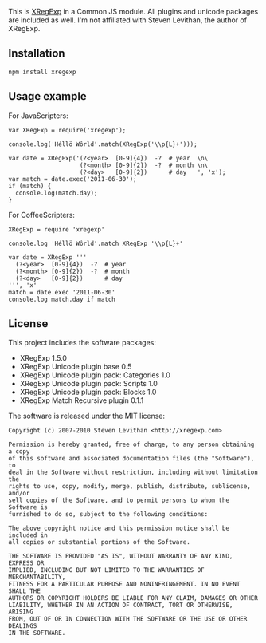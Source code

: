 
This is [XRegExp](http://xregexp.com) in a Common JS module. All plugins and
unicode packages are included as well. I'm not affiliated with Steven Levithan,
the author of XRegExp.


Installation
------------

    npm install xregexp


Usage example
-------------

For JavaScripters:

    var XRegExp = require('xregexp');
    
    console.log('Héllö Wôrld'.match(XRegExp('\\p{L}+')));
    
    var date = XRegExp('(?<year>  [0-9]{4})  -?  # year  \n\
                        (?<month> [0-9]{2})  -?  # month \n\
                        (?<day>   [0-9]{2})      # day   ', 'x');
    var match = date.exec('2011-06-30');
    if (match) {
      console.log(match.day);
    }

For CoffeeScripters:

    XRegExp = require 'xregexp'
    
    console.log 'Héllö Wôrld'.match XRegExp '\\p{L}+'
    
    var date = XRegExp '''
      (?<year>  [0-9]{4})  -?  # year
      (?<month> [0-9]{2})  -?  # month
      (?<day>   [0-9]{2})      # day
    ''', 'x'
    match = date.exec '2011-06-30'
    console.log match.day if match


License
-------

This project includes the software packages:

 *  XRegExp 1.5.0
 *  XRegExp Unicode plugin base 0.5
 *  XRegExp Unicode plugin pack: Categories 1.0
 *  XRegExp Unicode plugin pack: Scripts 1.0
 *  XRegExp Unicode plugin pack: Blocks 1.0
 *  XRegExp Match Recursive plugin 0.1.1

The software is released under the MIT license:

    Copyright (c) 2007-2010 Steven Levithan <http://xregexp.com>
    
    Permission is hereby granted, free of charge, to any person obtaining a copy
    of this software and associated documentation files (the "Software"), to
    deal in the Software without restriction, including without limitation the
    rights to use, copy, modify, merge, publish, distribute, sublicense, and/or
    sell copies of the Software, and to permit persons to whom the Software is
    furnished to do so, subject to the following conditions:
    
    The above copyright notice and this permission notice shall be included in
    all copies or substantial portions of the Software.
    
    THE SOFTWARE IS PROVIDED "AS IS", WITHOUT WARRANTY OF ANY KIND, EXPRESS OR
    IMPLIED, INCLUDING BUT NOT LIMITED TO THE WARRANTIES OF MERCHANTABILITY,
    FITNESS FOR A PARTICULAR PURPOSE AND NONINFRINGEMENT. IN NO EVENT SHALL THE
    AUTHORS OR COPYRIGHT HOLDERS BE LIABLE FOR ANY CLAIM, DAMAGES OR OTHER
    LIABILITY, WHETHER IN AN ACTION OF CONTRACT, TORT OR OTHERWISE, ARISING
    FROM, OUT OF OR IN CONNECTION WITH THE SOFTWARE OR THE USE OR OTHER DEALINGS
    IN THE SOFTWARE.

